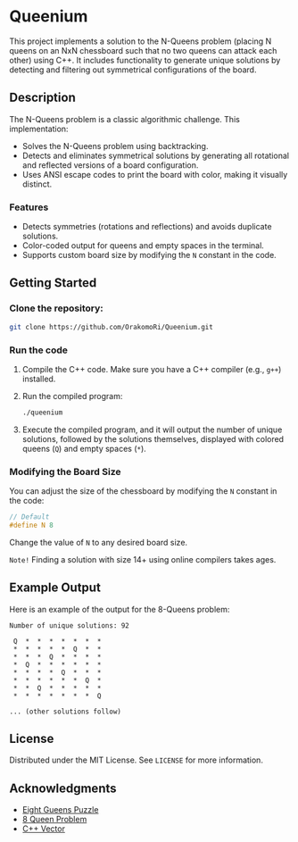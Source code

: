 # Queenium

This project implements a solution to the N-Queens problem (placing N queens on an NxN chessboard such that no two queens can attack each other) using C++. It includes functionality to generate unique solutions by detecting and filtering out symmetrical configurations of the board.

## Description

The N-Queens problem is a classic algorithmic challenge. This implementation:

- Solves the N-Queens problem using backtracking.
- Detects and eliminates symmetrical solutions by generating all rotational and reflected versions of a board configuration.
- Uses ANSI escape codes to print the board with color, making it visually distinct.

### Features

- Detects symmetries (rotations and reflections) and avoids duplicate solutions.
- Color-coded output for queens and empty spaces in the terminal.
- Supports custom board size by modifying the `N` constant in the code.

## Getting Started

### Clone the repository:

```sh
git clone https://github.com/OrakomoRi/Queenium.git
```

### Run the code

1. Compile the C++ code. Make sure you have a C++ compiler (e.g., `g++`) installed.

2. Run the compiled program:
	```bash
	./queenium
	```

3. Execute the compiled program, and it will output the number of unique solutions, followed by the solutions themselves, displayed with colored queens (`Q`) and empty spaces (`*`).

### Modifying the Board Size

You can adjust the size of the chessboard by modifying the `N` constant in the code:

```cpp
// Default
#define N 8
```

Change the value of `N` to any desired board size.

`Note!` Finding a solution with size 14+ using online compilers takes ages.

## Example Output

Here is an example of the output for the 8-Queens problem:

```less
Number of unique solutions: 92

 Q  *  *  *  *  *  *  * 
 *  *  *  *  *  Q  *  * 
 *  *  *  Q  *  *  *  * 
 *  Q  *  *  *  *  *  * 
 *  *  *  *  Q  *  *  * 
 *  *  *  *  *  *  Q  * 
 *  *  Q  *  *  *  *  * 
 *  *  *  *  *  *  *  Q 

... (other solutions follow)
```

## License

Distributed under the MIT License. See `LICENSE` for more information.

## Acknowledgments

* [Eight Gueens Puzzle](https://en.wikipedia.org/wiki/Eight_queens_puzzle)
* [8 Queen Problem](https://www.geeksforgeeks.org/8-queen-problem/)
* [C++ Vector](https://en.cppreference.com/w/cpp/container/vector)